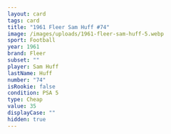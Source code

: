 ```yaml
---
layout: card
tags: card
title: "1961 Fleer Sam Huff #74"
image: /images/uploads/1961-fleer-sam-huff-5.webp
sport: Football
year: 1961
brand: Fleer
subset: ""
player: Sam Huff
lastName: Huff
number: "74"
isRookie: false
condition: PSA 5
type: Cheap
value: 35
displayCase: ""
hidden: true
---
```

